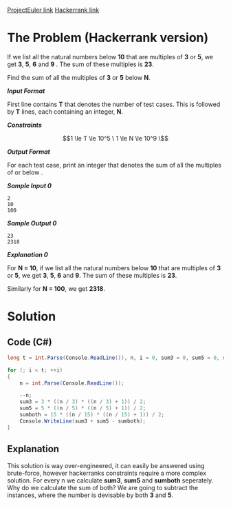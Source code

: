 [ProjectEuler link](https://projecteuler.net/problem=1)
[Hackerrank link](https://www.hackerrank.com/contests/projecteuler/challenges/euler001/problem?isFullScreen=true)

# The Problem (Hackerrank version)

If we list all the natural numbers below **10** that are multiples of **3** or **5**, we get **3**, **5**, **6** and **9** . The sum of these multiples is **23**.

Find the sum of all the multiples of **3** or **5** below **N**.

***Input Format***

First line contains **T** that denotes the number of test cases. This is followed by **T** lines, each containing an integer, **N**.

***Constraints***

```math
1 \le T \le 10^5 \
1 \le N \le 10^9 \
```

***Output Format***

For each test case, print an integer that denotes the sum of all the multiples of  or  below .

***Sample Input 0***
```
2
10
100
```
***Sample Output 0***
```
23
2318
```
***Explanation 0***

For **N = 10**, if we list all the natural numbers below **10** that are multiples of **3** or **5**, we get **3**, **5**, **6** and **9**. The sum of these multiples is **23**.

Similarly for **N = 100**, we get **2318**.

# Solution

## Code (C#)

```csharp
long t = int.Parse(Console.ReadLine()), n, i = 0, sum3 = 0, sum5 = 0, sumboth = 0;

for (; i < t; ++i)
{
    n = int.Parse(Console.ReadLine());

    --n;
    sum3 = 3 * ((n / 3) * ((n / 3) + 1)) / 2;
    sum5 = 5 * ((n / 5) * ((n / 5) + 1)) / 2;
    sumboth = 15 * ((n / 15) * ((n / 15) + 1)) / 2;
    Console.WriteLine(sum3 + sum5 - sumboth);
}
```

## Explanation

This solution is way over-engineered, it can easily be answered using brute-force, however hackerranks constraints require a more complex solution.
For every n we calculate **sum3**, **sum5** and **sumboth** seperately. Why do we calculate the sum of both? We are going to subtract the instances, where the number is devisable by both **3** and **5**.
